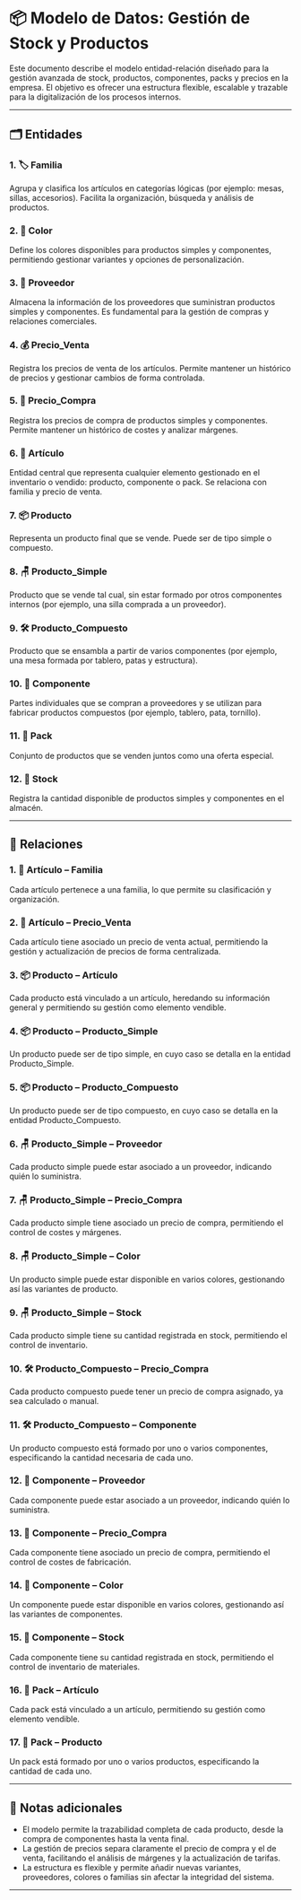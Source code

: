 # 📦 Modelo de Datos: Gestión de Stock y Productos

Este documento describe el modelo entidad-relación diseñado para la gestión avanzada de stock, productos, componentes, packs y precios en la empresa. El objetivo es ofrecer una estructura flexible, escalable y trazable para la digitalización de los procesos internos.

---

## 🗂️ Entidades

### 1. 🏷️ **Familia**
Agrupa y clasifica los artículos en categorías lógicas (por ejemplo: mesas, sillas, accesorios). Facilita la organización, búsqueda y análisis de productos.

### 2. 🎨 **Color**
Define los colores disponibles para productos simples y componentes, permitiendo gestionar variantes y opciones de personalización.

### 3. 🏢 **Proveedor**
Almacena la información de los proveedores que suministran productos simples y componentes. Es fundamental para la gestión de compras y relaciones comerciales.

### 4. 💰 **Precio_Venta**
Registra los precios de venta de los artículos. Permite mantener un histórico de precios y gestionar cambios de forma controlada.

### 5. 🛒 **Precio_Compra**
Registra los precios de compra de productos simples y componentes. Permite mantener un histórico de costes y analizar márgenes.

### 6. 📄 **Artículo**
Entidad central que representa cualquier elemento gestionado en el inventario o vendido: producto, componente o pack. Se relaciona con familia y precio de venta.

### 7. 📦 **Producto**
Representa un producto final que se vende. Puede ser de tipo simple o compuesto.

### 8. 🪑 **Producto_Simple**
Producto que se vende tal cual, sin estar formado por otros componentes internos (por ejemplo, una silla comprada a un proveedor).

### 9. 🛠️ **Producto_Compuesto**
Producto que se ensambla a partir de varios componentes (por ejemplo, una mesa formada por tablero, patas y estructura).

### 10. 🔩 **Componente**
Partes individuales que se compran a proveedores y se utilizan para fabricar productos compuestos (por ejemplo, tablero, pata, tornillo).

### 11. 🎁 **Pack**
Conjunto de productos que se venden juntos como una oferta especial.

### 12. 🏬 **Stock**
Registra la cantidad disponible de productos simples y componentes en el almacén.

---

## 🔗 Relaciones

### 1. 📄 **Artículo – Familia**
Cada artículo pertenece a una familia, lo que permite su clasificación y organización.

### 2. 📄 **Artículo – Precio_Venta**
Cada artículo tiene asociado un precio de venta actual, permitiendo la gestión y actualización de precios de forma centralizada.

### 3. 📦 **Producto – Artículo**
Cada producto está vinculado a un artículo, heredando su información general y permitiendo su gestión como elemento vendible.

### 4. 📦 **Producto – Producto_Simple**
Un producto puede ser de tipo simple, en cuyo caso se detalla en la entidad Producto_Simple.

### 5. 📦 **Producto – Producto_Compuesto**
Un producto puede ser de tipo compuesto, en cuyo caso se detalla en la entidad Producto_Compuesto.

### 6. 🪑 **Producto_Simple – Proveedor**
Cada producto simple puede estar asociado a un proveedor, indicando quién lo suministra.

### 7. 🪑 **Producto_Simple – Precio_Compra**
Cada producto simple tiene asociado un precio de compra, permitiendo el control de costes y márgenes.

### 8. 🪑 **Producto_Simple – Color**
Un producto simple puede estar disponible en varios colores, gestionando así las variantes de producto.

### 9. 🪑 **Producto_Simple – Stock**
Cada producto simple tiene su cantidad registrada en stock, permitiendo el control de inventario.

### 10. 🛠️ **Producto_Compuesto – Precio_Compra**
Cada producto compuesto puede tener un precio de compra asignado, ya sea calculado o manual.

### 11. 🛠️ **Producto_Compuesto – Componente**
Un producto compuesto está formado por uno o varios componentes, especificando la cantidad necesaria de cada uno.

### 12. 🔩 **Componente – Proveedor**
Cada componente puede estar asociado a un proveedor, indicando quién lo suministra.

### 13. 🔩 **Componente – Precio_Compra**
Cada componente tiene asociado un precio de compra, permitiendo el control de costes de fabricación.

### 14. 🔩 **Componente – Color**
Un componente puede estar disponible en varios colores, gestionando así las variantes de componentes.

### 15. 🔩 **Componente – Stock**
Cada componente tiene su cantidad registrada en stock, permitiendo el control de inventario de materiales.

### 16. 🎁 **Pack – Artículo**
Cada pack está vinculado a un artículo, permitiendo su gestión como elemento vendible.

### 17. 🎁 **Pack – Producto**
Un pack está formado por uno o varios productos, especificando la cantidad de cada uno.

---

## 📝 Notas adicionales

- El modelo permite la trazabilidad completa de cada producto, desde la compra de componentes hasta la venta final.
- La gestión de precios separa claramente el precio de compra y el de venta, facilitando el análisis de márgenes y la actualización de tarifas.
- La estructura es flexible y permite añadir nuevas variantes, proveedores, colores o familias sin afectar la integridad del sistema.

---